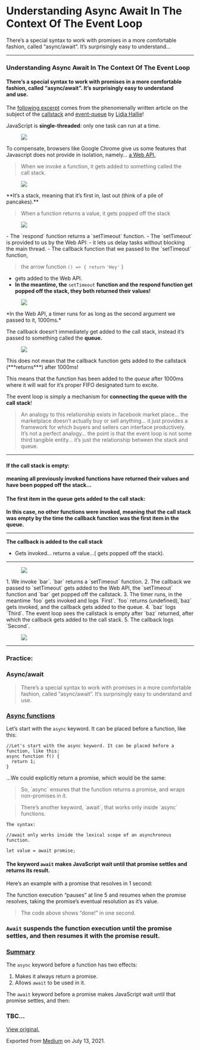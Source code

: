 Understanding Async Await In The Context Of The Event Loop
==========================================================

There’s a special syntax to work with promises in a more comfortable fashion, called “async/await”. It’s surprisingly easy to understand…

------------------------------------------------------------------------

### Understanding Async Await In The Context Of The Event Loop

#### There’s a special syntax to work with promises in a more comfortable fashion, called “async/await”. It’s surprisingly easy to understand and use.

The <a href="https://dev.to/lydiahallie/javascript-visualized-promises-async-await-5gke" class="markup--anchor markup--p-anchor">following excerpt</a> comes from the phenomenally written article on the subject of the <a href="https://dev.to/lydiahallie/javascript-visualized-promises-async-await-5gke" class="markup--anchor markup--p-anchor">callstack</a> and <a href="https://dev.to/lydiahallie/javascript-visualized-event-loop-3dif" class="markup--anchor markup--p-anchor">event-queue</a> by <a href="https://dev.to/lydiahallie" class="markup--anchor markup--p-anchor">Lidia Hallie</a>!

JavaScript is **single-threaded**: only one task can run at a time.

<figure><img src="https://cdn-images-1.medium.com/max/800/0*SLsSFiq0R6OSo89a.jpg" class="graf-image" /></figure>To compensate, browsers like Google Chrome give us some features that Javascript does not provide in isolation, namely… <a href="https://developer.mozilla.org/en-US/docs/Learn/JavaScript/Client-side_web_APIs/Introduction" class="markup--anchor markup--p-anchor">a Web API.</a>

> When we invoke a function, it gets added to something called the call stack.

<figure><img src="https://cdn-images-1.medium.com/max/800/0*MvjUSu6XfEuJWm6x.gif" class="graf-image" /></figure>**It’s a stack, meaning that it’s first in, last out (think of a pile of pancakes).**

> When a function returns a value, it gets popped off the stack

<figure><img src="https://cdn-images-1.medium.com/max/800/1*b31hiO4ynbDLRrXWEFF4aQ.png" class="graf-image" /></figure>-   <span id="590c">The `respond` function returns a `setTimeout` function.</span>
-   <span id="f2f9">The `setTimeout` is provided to us by the Web API:</span>
-   <span id="5493">it lets us delay tasks without blocking the main thread.</span>
-   <span id="2cbc">The callback function that we passed to the `setTimeout` function,</span>

> the arrow function `() => { return` `'Hey'` }

-   <span id="8b76">gets added to the Web API.</span>
-   <span id="1691">**In the meantime, the** `setTimeout` **function and the respond function get popped off the stack, they both returned their values!**</span>

<figure><img src="https://cdn-images-1.medium.com/max/800/1*b31hiO4ynbDLRrXWEFF4aQ.png" class="graf-image" /></figure>*In the Web API, a timer runs for as long as the second argument we passed to it, 1000ms.*

The callback doesn’t immediately get added to the call stack, instead it’s passed to something called the **queue.**

<figure><img src="https://cdn-images-1.medium.com/max/800/1*b31hiO4ynbDLRrXWEFF4aQ.png" class="graf-image" /></figure>This does not mean that the callback function gets added to the callstack (***returns***) after 1000ms!

This means that the function has been added to the *queue* after 1000ms where it will wait for it’s proper FIFO designated turn to excite.

<span class="graf-dropCap">T</span>he event loop is simply a mechanism for **connecting the queue with the call stack**!

> An analogy to this relationship exists in facebook market place… the marketplace doesn’t actually buy or sell anything… it just provides a framework for which buyers and sellers can interface productively. It’s not a perfect analogy… the point is that the event loop is not some third tangible entity… it’s just the relationship between the stack and queue.

------------------------------------------------------------------------

#### If the call stack is empty:

**meaning all previously invoked functions have returned their values and have been popped off the stack…**

#### The first item in the queue gets added to the call stack:

**In this case, no other functions were invoked, meaning that the call stack was empty by the time the callback function was the first item in the queue.**

------------------------------------------------------------------------

**The callback is added to the call stack**

-   <span id="045e">Gets invoked… returns a value…( gets popped off the stack).</span>

------------------------------------------------------------------------

<figure><img src="https://cdn-images-1.medium.com/max/800/0*bpGHoLFACDcK3LxP.gif" class="graf-image" /></figure>1.  <span id="b16f">We invoke `bar`. `bar` returns a `setTimeout` function.</span>
2.  <span id="f4d5">The callback we passed to `setTimeout` gets added to the Web API, the `setTimeout` function and `bar` get popped off the callstack.</span>
3.  <span id="38c9">The timer runs, in the meantime `foo` gets invoked and logs `First`. `foo` returns (undefined),`baz` gets invoked, and the callback gets added to the queue.</span>
4.  <span id="526b">`baz` logs `Third`. The event loop sees the callstack is empty after `baz` returned, after which the callback gets added to the call stack.</span>
5.  <span id="40fe">The callback logs `Second`.</span>

<figure><img src="https://cdn-images-1.medium.com/max/800/0*YArelm5gHw4BwFZZ.gif" class="graf-image" /></figure>

------------------------------------------------------------------------

### Practice:

### Async/await

> There’s a special syntax to work with promises in a more comfortable fashion, called “async/await”. It’s surprisingly easy to understand and use.

### <a href="#async-functions" class="markup--anchor markup--h3-anchor">Async functions</a>

Let’s start with the `async` keyword. It can be placed before a function, like this:

    //Let's start with the async keyword. It can be placed before a function, like this:
    async function f() {
      return 1;
    }

…We could explicitly return a promise, which would be the same:

> So, \`async\` ensures that the function returns a promise, and wraps non-promises in it.

> There’s another keyword, \`await\`, that works only inside \`async\` functions.

    The syntax:

    //await only works inside the lexical scope of an asynchronous function.

    let value = await promise;

#### The keyword `await` makes JavaScript wait until that promise settles and returns its result.

Here’s an example with a promise that resolves in 1 second:

The function execution “pauses” at line 5 and resumes when the promise resolves, taking the promise’s eventual resolution as it’s value.

> The code above shows “done!” in one second.

### `Await` suspends the function execution until the promise settles, and then resumes it with the promise result.

### <a href="#summary" class="markup--anchor markup--h3-anchor">Summary</a>

The `async` keyword before a function has two effects:

1.  <span id="b418">Makes it always return a promise.</span>
2.  <span id="f2f7">Allows `await` to be used in it.</span>

The `await` keyword before a promise makes JavaScript wait until that promise settles, and then:

### TBC…

[View original.](https://medium.com/p/9d241e72fc2d)

Exported from [Medium](https://medium.com) on July 13, 2021.
